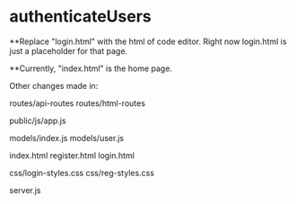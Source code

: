 # authenticateUsers

**Replace "login.html" with the html of code editor. Right now login.html is just a placeholder for that page.

**Currently, "index.html" is the home page. 


Other changes made in: 

routes/api-routes
routes/html-routes

public/js/app.js

models/index.js
models/user.js

index.html
register.html
login.html

css/login-styles.css
css/reg-styles.css

server.js
